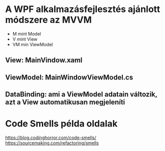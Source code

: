 ﻿# A WPF alkalmazásfejlesztés ajánlott módszere az MVVM
- M mint Model
- V mint View
- VM min ViewModel

## View: MainVindow.xaml
## ViewModel: MainWindowViewModel.cs

## DataBinding: ami a ViewModel adatain változik, azt a View automatikusan megjeleníti

# Code Smells példa oldalak

https://blog.codinghorror.com/code-smells/
https://sourcemaking.com/refactoring/smells
